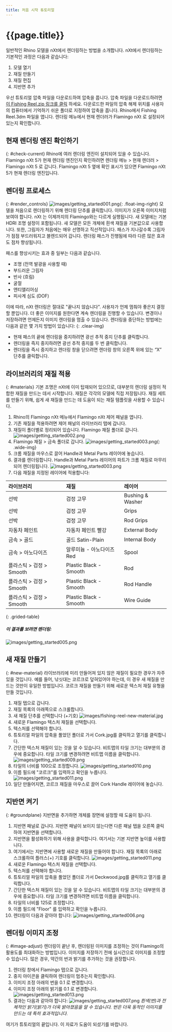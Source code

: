 ```yaml
---
title: 처음 시작 튜토리얼
---
```

<!-- TODO: Make sure to update this page and get working in the guides section of the documentation. -->

# {{page.title}}
일반적인 Rhino 모델을 nXt에서 렌더링하는 방법을 소개합니다. nXt에서 렌더링하는 기본적인 과정은 다음과 같습니다:

1. 모델 열기
1. 재질 만들기
1. 재질 편집
1. 지반면 추가

우선 튜토리얼 압축 파일을 다운로드하여 압축을 풉니다. 압축 파일을 다운로드하려면 [이 Fishing Reel.zip 링크를 클릭](files/nxt5%20fishing.zip) 하세요. 다운로드한 파일의 압축 해제 위치를 사용자의 컴퓨터에서 기억하기 쉬운 폴더로 지정하여 압축을 풉니다. Rhino에서 Fishing Reel.3dm 파일을 엽니다. 렌더링 메뉴에서 현재 렌더러가 Flamingo nXt 로 설정되어 있는지 확인합니다.

## 현재 렌더링 엔진 확인하기
{: #check-current}
Rhino에 여러 렌더링 엔진이 설치되어 있을 수 있습니다. Flamingo nXt 5가 현재 렌더링 엔진인지 확인하려면 렌더링 메뉴 > 현재 렌더러 > Flamingo nXt 5 로 갑니다. Flamingo nXt 5 옆에 확인 표시가 있으면 Flamingo nXt 5가 현재 렌더링 엔진입니다.

## 렌더링 프로세스
{: #render_controls}
![images/getting_started001.png](images/getting_started001.png){: .float-img-right} 모델을 처음으로 렌더링하기 위해 렌더링 단추를 클릭합니다. 이미지가 오른쪽 이미지처럼 보여야 합니다. nXt 는 이제까지의 Flamingo와는 다르게 실행됩니다. 새 모델에는 기본 HDRI 조명 설정이 포함됩니다. 새 모델은 모든 개체에 흰색 재질을 기본값으로 사용합니다. 또한, 그림자가 처음에는 매우 선명하고 직선적입니다. 패스가 지나갈수록 그림자가 점점 부드러워지고 블렌드되어 갑니다. 렌더링 패스가 진행됨에 따라 다른 많은 효과도 점차 향상됩니다.

패스를 향상시키는 효과 중 일부는 다음과 같습니다.

* 조명 (전역 발광을 사용할 때)
* 부드러운 그림자
* 반사 (흐림)
* 굴절
* 앤티앨리어싱
* 피사계 심도 (DOF)

이에 따라, nXt 렌더링은 절대로 "끝나지 않습니다". 사용자가 언제 멈춰야 좋은지 결정할 뿐입니다. 더 좋은 이미지를 원한다면 계속 렌더링을 진행할 수 있습니다. 변경이나 저장하려면 언제든지 이미지 렌더링을 멈출 수 있습니다. 렌더링을 중단하는 방법에는 다음과 같은 몇 가지 방법이 있습니다:
{: .clear-img}

* 현재 패스의 끝에 렌더링을 중지하려면 광선 추적 중지 단추를 클릭합니다.
* 렌더링을 즉지 중지하려면 광선 추적 중지를 두 번 클릭합니다.
* 렌더링을 즉시 중지하고 렌더링 창을 닫으려면 렌더링 창의 오른쪽 위에 있는 “X” 단추를 클릭합니다.

## 라이브러리의 재질 적용
{: #materials}
기본 조명은 nXt에 이미 탑재되어 있으므로, 대부분의 렌더링 설정이 적합한 재질을 만드는 데서 시작합니다. 재질은 각각의 모델에 직접 저장됩니다. 재질 세트를 만들기 위해, 쉽게 새 재질을 만드는 데 도움이 되는 재질 템플릿을 사용할 수 있습니다.

  1. Rhino의 Flamingo nXt 메뉴에서 Flamingo nXt 제어 패널을 엽니다.
  1. 기존 재질을 적용하려면 제어 패널의 라이브러리 탭에 갑니다.
  1. 재질이 폴더별로 정리되어 있습니다. Flamingo 재질 폴더로 갑니다.
  ![images/getting_started002.png](images/getting_started002.png)
  1. Flamingo 재질 > 금속 폴더로 갑니다.
  ![images/getting_started003.png](images/getting_started004.png){: .wide-img}
  1. 크롬 재질을 마우스로 끌어 Handle과 Metal Parts 레이어에 놓습니다.
  1. 결과를 렌더링합니다. Handle과 Metal Parts 레이어의 파트가 크롬 재질로 마무리되어 렌더링됩니다.
  ![images/getting_started003.png](images/getting_started003.png)
  1. 다음 재질을 지정된 레이어에 적용합니다:

 | 라이브러리 | 재질 | 레이어 |
 |:-------|:------|:------|
 | 선박 | 검정 고무 | Bushing & Washer |
 | 선박 | 검정 고무 | Grips |
 | 선박 | 검정 고무 | Rod Grips |
 | 자동차 페인트 | 자동차 페인트 빨강 | External Body |
 | 금속 > 골드 | 골드 Satin-Plain | Internal Body |
 | 금속 > 아노다이즈 | 알루미늄 - 아노다이즈 Red | Spool |
 | 플라스틱 > 검정 > Smooth | Plastic Black - Smooth | Rod |
 | 플라스틱 > 검정 > Smooth | Plastic Black - Smooth | Rod Handle |
 | 플라스틱 > 검정 > Smooth | Plastic Black - Smooth | Wire Guide |
{: .grided-table}

##### 이 결과를 보려면 렌더링:
 ![images/getting_started005.png](images/getting_started005.png)

## 새 재질 만들기
{: #new-material}
라이브러리에 미리 만들어져 있지 않은 재질이 필요한 경우가 자주 있을 것입니다. 예를 들어, 낚싯대는 코르크로 덮혀있어야 하는데, 이 경우 새 재질을 만드는 것만이 유일한 방법입니다. 코르크 재질을 만들기 위해 새로운 텍스처 재질 유형을 만들 것입니다.

 1. 재질 탭으로 갑니다.
 1. 재질 목록의 아래쪽으로 스크롤합니다.
 1. 새 재질 단추를 선택합니다 (+기호)
  ![images/fishing-reel-new-material.jpg](images/fishing-reel-new-material.jpg)
 1. 새로운 Flamingo 텍스처 재질을 선택합니다.
 1. 텍스처를 선택해야 합니다.
 1. 튜토리얼 파일의 압축을 풀었던 폴더로 가서 Cork.jpg를 클릭하고 열기를 클릭합니다.
 1. 간단한 텍스처 재질이 있는 것을 알 수 있습니다. 비트맵의 타일 크기는 대부분의 경우에 중요합니다. 타일 크기를 변경하려면 비트맵 이름을 클릭합니다.
![images/getting_started009.png](images/getting_started009.png)
 1. 타일의 너비를 100으로 조정합니다.
![images/getting_started010.png](images/getting_started010.png)
 1. 이름 필드에 "코르크"를 입력하고 확인을 누릅니다.
![images/getting_started011.png](images/getting_started011.png)
 1. 일단 만들어지면, 코르크 재질을 마우스로 끌어 Cork Handle 레이어에 놓습니다.

## 지반면 켜기
{: #groundplane}
지반면을 추가하면 개체를 장면에 설정할 때 도움이 됩니다.

1. 지반면 패널로 갑니다. 지반면 패널이 보이지 않는다면 다른 패널 탭을 오른쪽 클릭하여 지반면을 선택합니다.
1. 지반면을 활성화하기 위해 사용을 클릭합니다. 여기서는 기본 지반면 높이를 사용합니다.
1. 여기에서는 지반면에 사용할 새로운 재질을 만들어야 합니다. 재질 목록의 아래로 스크롤하여 플러스(+) 기호를 클릭합니다.
![images/getting_started011.png](images/getting_started012.png)
1. 새로운 Flamingo 텍스처 재질을 선택합니다.
1. 텍스처를 선택해야 합니다.
1. 튜토리얼 파일의 압축을 풀었던 폴더로 가서 Deckwood.jpg를 클릭하고 열기를 클릭합니다.
1. 간단한 텍스처 재질이 있는 것을 알 수 있습니다. 비트맵의 타일 크기는 대부분의 경우에 중요합니다. 타일 크기를 변경하려면 비트맵 이름을 클릭합니다.
1. 타일의 너비를 125로 조정합니다.
1. 이름 필드에 "Floor" 를 입력하고 확인을 누릅니다.
1. 렌더링이 다음과 같아야 합니다:
![images/getting_started006.png](images/getting_started006.png)


## 렌더링 이미지 조정
{: #image-adjust}
렌더링이 끝난 후, 렌더링된 이미지를 조정하는 것이 Flamingo의 활용도를 최대화하는 방법입니다. 이미지를 저장하기 전에 실시간으로 이미지를 조정할 수 있습니다. 많은 경우, 약간의 번과 밝기를 추가하는 것을 권장합니다.

1. 렌더링 창에서 Flamingo 탭으로 갑니다.
1. 중지 아이콘을 클릭하여 렌더링이 멈추는지 확인합니다.
1. 이미지 조정 아래의 번을 0.1 로 변경합니다.
1. 이미지 조정 아래의 밝기를 0.1 로 변경합니다.
![images/getting_started013.png](images/getting_started013.png)
1. 결과는 다음과 같아야 합니다:
![images/getting_started007.png](images/getting_started007.png)
*흰색(번)과 전체적인 밝기(밝기)가 더욱 밝아졌음을 알 수 있습니다. 번은 더욱 동적인 이미지를 만드는 데 특히 효과적입니다.*



여기가 튜토리얼의 끝입니다. 이 자료가 도움이 되셨기를 바랍니다.
